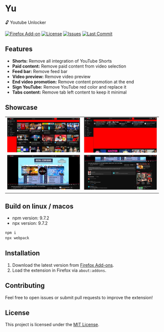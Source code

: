 # Yu
🔓 Youtube Unlocker

[![Firefox Add-on](https://img.shields.io/amo/v/youtube-unlocker-yu?label=Firefox%20Add-on)](https://addons.mozilla.org/en-US/firefox/addon/youtube-unlocker-yu/)
[![License](https://img.shields.io/github/license/Neotoxic-off/Yu)](https://github.com/Neotoxic-off/Yu/blob/main/LICENSE)
[![Issues](https://img.shields.io/github/issues/Neotoxic-off/Yu)](https://github.com/Neotoxic-off/Yu/issues)
[![Last Commit](https://img.shields.io/github/last-commit/Neotoxic-off/Yu)](https://github.com/Neotoxic-off/Yu/commits/main)

## Features
- **Shorts:** Remove all integration of YouTube Shorts
- **Paid content:** Remove paid content from video selection
- **Feed bar:** Remove feed bar
- **Video preview:** Remove video preview
- **End video promotion:** Remove content promotion at the end
- **Sign YouTube:** Remove YouTube red color and replace it
- **Tabs content:** Remove tab left content to keep it minimal

## Showcase
|                           |                           |
|:-------------------------:|:-------------------------:|
| <img src="img/youtube-1.jpg"/> | <img src="img/youtube-2.jpg"/> |
| <img src="img/youtube-3.jpg"/> | <img src="img/youtube-4.jpg"/> |
|                           |                           |


## Build on linux / macos
- npm version: 9.7.2
- npx version: 9.7.2

```bash
npm i
npx webpack
```

## Installation
1. Download the latest version from [Firefox Add-ons](https://addons.mozilla.org/en-US/firefox/addon/youtube-unlocker-yu/).
2. Load the extension in Firefox via `about:addons`.

## Contributing
Feel free to open issues or submit pull requests to improve the extension!

## License
This project is licensed under the [MIT License](https://github.com/Neotoxic-off/Yu/blob/main/LICENSE).
